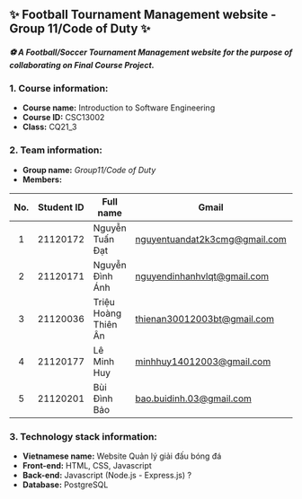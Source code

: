 ## ✨ Football Tournament Management website - Group 11/Code of Duty ✨
#### *⚽ A Football/Soccer Tournament Management website for the purpose of collaborating on Final Course Project.* 

### 1. Course information:
- **Course name:** Introduction to Software Engineering
- **Course ID:** CSC13002
- **Class:** CQ21_3

### 2. Team information:
- **Group name:** *Group11/Code of Duty*
- **Members:**

| No. | Student ID |       Full name      |             Gmail             |     Role    |
|:---:|:----------:|----------------------|-------------------------------|-------------|
|  1  |  21120172  | Nguyễn Tuấn Đạt      | nguyentuandat2k3cmg@gmail.com | Team leader |
|  2  |  21120171  | Nguyễn Đình Ánh      | nguyendinhanhvlqt@gmail.com   | BA          |
|  3  |  21120036  | Triệu Hoàng Thiên Ân | thienan30012003bt@gmail.com   | Dev         |
|  4  |  21120177  | Lê Minh Huy          | minhhuy14012003@gmail.com     | Dev         |
|  5  |  21120201  | Bùi Đình Bảo         | bao.buidinh.03@gmail.com      | Tester      |

### 3. Technology stack information:
- **Vietnamese name:** Website Quản lý giải đấu bóng đá
- **Front-end:** HTML, CSS, Javascript
- **Back-end:** Javascript (Node.js - Express.js) ?
- **Database:** PostgreSQL
